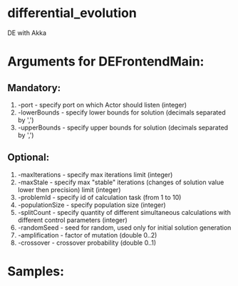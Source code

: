 # differential_evolution
DE with Akka

# Arguments for DEFrontendMain:
## Mandatory:
1. -port - specify port on which Actor should listen (integer)
2. -lowerBounds - specify lower bounds for solution (decimals separated by ',')
3. -upperBounds - specify upper bounds for solution (decimals separated by ',')
## Optional:
1. -maxIterations - specify max iterations limit (integer)
2. -maxStale - specify max "stable" iterations (changes of solution value lower then precision) limit (integer)
3. -problemId - specify id of calculation task (from 1 to 10)
4. -populationSize - specify population size (integer)
5. -splitCount - specify quantity of different simultaneous calculations with different control parameters (integer)
6. -randomSeed - seed for random, used only for initial solution generation
7. -amplification - factor of mutation (double 0..2)
8. -crossover - crossover probability (double 0..1)

# Samples:
